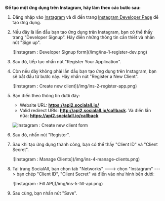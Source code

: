 __Để tạo một ứng dụng trên Instagram, hãy làm theo các bước sau:__

1. Đăng nhập vào [Instagram](https://instagram.com/) và đi đến trang [Instagram Developer Page](https://instagram.com/developer/clients/manage/) để tạo ứng dụng.
2. Nếu đây là lần đầu bạn tạo ứng dụng trên Instagram, bạn có thể thấy trang "Developer Signup". Hãy điền những thông tin cần thiết và nhấn nút "Sign up".
    <div class="soclall-br"></div>
    ![Instagram : Developer Signup form](/img/ins-1-register-dev.png)
    <div class="soclall-br"></div> 
3. Sau đó, tiếp tục nhấn nút "Register Your Application".
4. Còn nếu đây không phải lần đầu bạn tạo ứng dụng trên Instagram, bạn sẽ bắt đầu từ bước này. Hãy nhấn nút "Register a New Client".
    <div class="soclall-br"></div>
    ![Instagram : Create new client](/img/ins-2-register-app.png)
    <div class="soclall-br"></div>
5. Bạn điền theo thông tin dưới đây: 
    * Website URL: __https://api2.socialall.io/__
    * Valid redirect URIs: __http://api2.socialall.io/callback__. Và điền lần nữa: __https://api2.socialall.io/callback__
    
    ![Instagram : Create new client form](/img/ins-3-register-form.png)
    <div class="soclall-br"></div>
    
6. Sau đó, nhấn nút "Register".
7. Sau khi tạo ứng dụng thành công, bạn có thể thấy "Client ID" và "Client Secret".
    <div class="soclall-br"></div>
    ![Instagram : Manage Clients](/img/ins-4-manage-clients.png)
    <div class="soclall-br"></div>
8. Tại trang SocialAll, bạn chọn tab "Networks" ---> chọn "Instagram" ---> bạn chép "Client ID", "Client Secret" và điền vào như hình bên dưới:
    <div class="soclall-br"></div>
    ![Instagram : Fill API](/img/ins-5-fill-api.png)
    <div class="soclall-br"></div>
9. Sau cùng, bạn nhấn nút "Save".